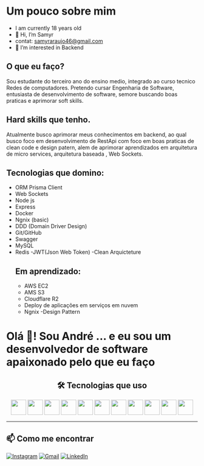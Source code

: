

# Um pouco sobre mim
- I am currently 18 years old 
- 👋 Hi, I’m Samyr
- contat: samyraraujo46@gmail.com
- 👀 I’m interested in Backend 

## O que eu faço?
Sou estudante do terceiro ano do ensino medio, integrado ao curso tecnico Redes de computadores. Pretendo cursar Engenharia de Software, entusiasta de desenvolvimento de software, semore buscando boas praticas e aprimorar soft skills.

 ## Hard skills que tenho.
 Atualmente busco aprimorar meus conhecimentos em backend, ao qual busco foco em desenvolvimento de RestApi com foco em boas praticas de clean code e design patern, alem de aprimorar aprendizados em arquitetura de micro services, arquitetura baseada , Web Sockets.
 


 ## Tecnologias que domino:
- ORM Prisma Client
- Web Sockets
- Node js 
- Express 
- Docker 
- Ngnix (basic)
- DDD (Domain Driver Design)
- Git/GitHub 
- Swagger
- MySQL
- Redis
-JWT(Json Web Token)
-Clean Arquicteture
  ## Em aprendizado:
  - AWS EC2
  - AMS S3 
  -  Cloudflare R2 
  -  Deploy de aplicações em serviços em nuvem
  -  Ngnix
    -Design Pattern
 
 
 # Olá 👋! Sou André ... e eu sou um desenvolvedor de software apaixonado pelo que eu faço

<div align="center">
  
## 🛠️ Tecnologias que uso

<img src="https://cdn.jsdelivr.net/gh/devicons/devicon/icons/html5/html5-original.svg" width="40" height="40"/>
<img src="https://cdn.jsdelivr.net/gh/devicons/devicon/icons/css3/css3-original.svg" width="40" height="40"/>
<img src="https://cdn.jsdelivr.net/gh/devicons/devicon/icons/python/python-original.svg" width="40" height="40"/>
<img src="https://cdn.jsdelivr.net/gh/devicons/devicon/icons/csharp/csharp-original.svg" width="40" height="40"/>
<img src="https://cdn.jsdelivr.net/gh/devicons/devicon/icons/bootstrap/bootstrap-original.svg" width="40" height="40"/>
<img src="https://cdn.jsdelivr.net/gh/devicons/devicon/icons/docker/docker-original.svg" width="40" height="40"/>
<img src="https://cdn.jsdelivr.net/gh/devicons/devicon/icons/dotnetcore/dotnetcore-original.svg" width="40" height="40"/>
<img src="https://cdn.jsdelivr.net/gh/devicons/devicon/icons/git/git-original.svg" width="40" height="40"/>
<img src="https://cdn.jsdelivr.net/gh/devicons/devicon/icons/typescript/typescript-original.svg" width="40" height="40"/>
<img src="https://cdn.jsdelivr.net/gh/devicons/devicon/icons/nodejs/nodejs-original.svg" width="40" height="40"/>
<img src="https://cdn.jsdelivr.net/gh/devicons/devicon/icons/postgresql/postgresql-original.svg" width="40" height="40"/>

</div>

---

## 📫 Como me encontrar

[![Instagram](https://img.shields.io/badge/Instagram-E4405F?style=for-the-badge&logo=instagram&logoColor=white)](seu-instagram)
[![Gmail](https://img.shields.io/badge/Gmail-D14836?style=for-the-badge&logo=gmail&logoColor=white)](mailto:seu-email@gmail.com)
[![LinkedIn](https://img.shields.io/badge/LinkedIn-0077B5?style=for-the-badge&logo=linkedin&logoColor=white)](seu-linkedin)

